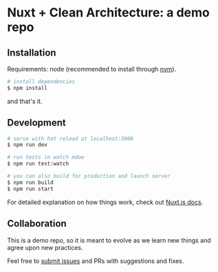 # Nuxt + Clean Architecture: a demo repo

## Installation

Requirements: node (recommended to install through [nvm](https://github.com/nvm-sh/nvm)).

```bash
# install dependencies
$ npm install
```

and that's it.

## Development
```bash
# serve with hot reload at localhost:3000
$ npm run dev

# run tests in watch mdoe
$ npm run test:watch

# you can also build for production and launch server
$ npm run build
$ npm run start
```

For detailed explanation on how things work, check out [Nuxt.js docs](https://nuxtjs.org).

## Collaboration

This is a demo repo, so it is meant to evolve as we learn new things and agree upon new practices.

Feel free to [submit issues](https://github.com/holaluz/nuxt-clean/issues/new) and PRs with suggestions and fixes.